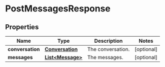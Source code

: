
# PostMessagesResponse

## Properties
Name | Type | Description | Notes
------------ | ------------- | ------------- | -------------
**conversation** | [**Conversation**](Conversation.md) | The conversation. |  [optional]
**messages** | [**List&lt;Message&gt;**](Message.md) | The messages. |  [optional]



